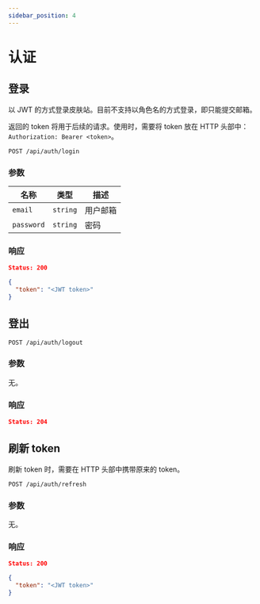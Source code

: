 ```yaml
---
sidebar_position: 4
---
```


# 认证

## 登录

以 JWT 的方式登录皮肤站。目前不支持以角色名的方式登录，即只能提交邮箱。

返回的 token 将用于后续的请求。使用时，需要将 token 放在 HTTP 头部中：`Authorization: Bearer <token>`。

```
POST /api/auth/login
```

### 参数

|名称|类型|描述|
|-|-|-|
|`email`|`string`|用户邮箱|
|`password`|`string`|密码|

### 响应

```json
Status: 200

{
  "token": "<JWT token>"
}
```

## 登出

```
POST /api/auth/logout
```

### 参数

无。

### 响应

```json
Status: 204
```

## 刷新 token

刷新 token 时，需要在 HTTP 头部中携带原来的 token。

```
POST /api/auth/refresh
```

### 参数

无。

### 响应

```json
Status: 200

{
  "token": "<JWT token>"
}
```

